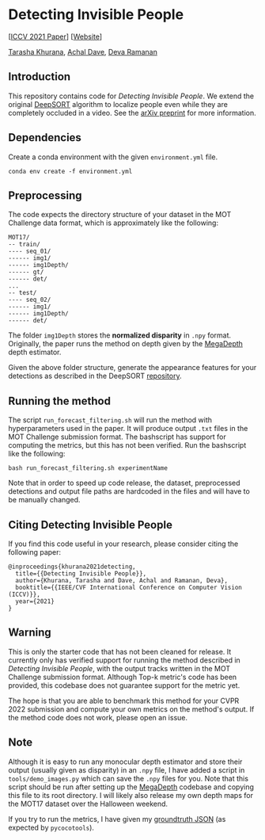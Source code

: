 # Detecting Invisible People

\[[ICCV 2021 Paper](https://openaccess.thecvf.com/content/ICCV2021/html/Khurana_Detecting_Invisible_People_ICCV_2021_paper.html)\] \[[Website](http://www.cs.cmu.edu/~tkhurana/invisible.htm)\]

[Tarasha Khurana](http://www.cs.cmu.edu/~tkhurana/), [Achal Dave](http://www.achaldave.com), [Deva Ramanan](http://www.cs.cmu.edu/~deva/)

## Introduction

This repository contains code for *Detecting Invisible People*.
We extend the original [DeepSORT](https://github.com/nwojke/deep_sort) algorithm to
localize people even while they are completely occluded in a video.
See the [arXiv preprint](https://arxiv.org/abs/2012.08419) for more information.

## Dependencies

Create a conda environment with the given `environment.yml` file.

```
conda env create -f environment.yml
```

## Preprocessing

The code expects the directory structure of your dataset in the MOT Challenge
data format, which is approximately like the following:

```
MOT17/
-- train/
---- seq_01/
------ img1/
------ img1Depth/
------ gt/
------ det/
...
-- test/
---- seq_02/
------ img1/
------ img1Depth/
------ det/
```

The folder `img1Depth` stores the **normalized disparity** in `.npy` format. Originally, the paper runs
the method on depth given by the [MegaDepth](https://github.com/zl548/MegaDepth) depth estimator.

Given the above folder structure, generate the appearance features for your detections as
described in the DeepSORT [repository](https://github.com/nwojke/deep_sort#generating-detections).

## Running the method

The script `run_forecast_filtering.sh` will run the method with hyperparameters used in the paper.
It will produce output `.txt` files in the MOT Challenge submission format. The bashscript has support
for computing the metrics, but this has not been verified. Run the bashscript like the following:

```
bash run_forecast_filtering.sh experimentName
```

Note that in order to speed up code release, the dataset, preprocessed detections and output file paths
are hardcoded in the files and will have to be manually changed.

## Citing Detecting Invisible People

If you find this code useful in your research, please consider citing the following paper:

    @inproceedings{khurana2021detecting,
      title={{Detecting Invisible People}},
      author={Khurana, Tarasha and Dave, Achal and Ramanan, Deva},
      booktitle={{IEEE/CVF International Conference on Computer Vision (ICCV)}},
      year={2021}
    }

## Warning

This is only the starter code that has not been cleaned for release.
It currently only has verified support for running the method described in
*Detecting Invisible People*, with the output tracks written in the MOT Challenge
submission format. Although Top-k metric's code has been provided, this codebase
does not guarantee support for the metric yet.

The hope is that you are able to benchmark this method for your CVPR 2022 submission
and compute your own metrics on the method's output. If the method code does not work,
please open an issue.

## Note

Although it is easy to run any monocular depth estimator and store their output (usually given as
 disparity) in an `.npy` file, I have added a script in `tools/demo_images.py` which can save the `.npy`
files for you. Note that this script should be run after setting up the [MegaDepth](https://github.com/zl548/MegaDepth)
codebase and copying this file to its root directory. I will likely also release my own depth maps for the MOT17 dataset
over the Halloween weekend.

If you try to run the metrics, I have given my [groundtruth JSON](./evaluation) (as expected by `pycocotools`).
